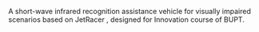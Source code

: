 A short-wave infrared recognition assistance vehicle for visually impaired scenarios based on JetRacer , designed for Innovation course of BUPT.
